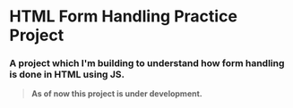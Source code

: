 # HTML Form Handling Practice Project

### A project which I'm building to understand how form handling is done in HTML using JS.

> **As of now this project is under development.**
